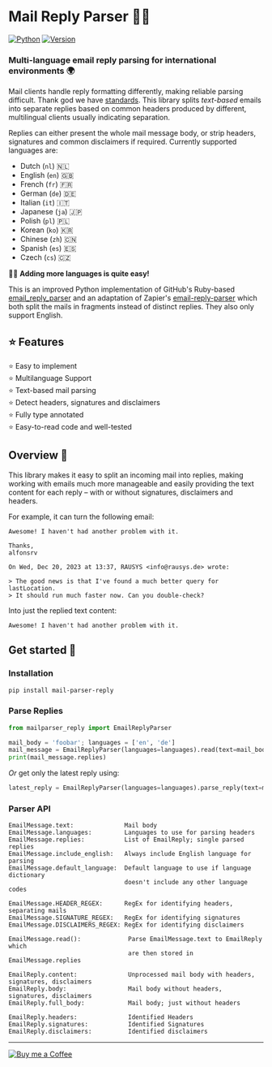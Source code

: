 # Mail Reply Parser 📧🐍 

[![Python](https://img.shields.io/badge/Made%20with-Python%203.x-blue.svg?style=flat-square&logo=Python&logoColor=white)](https://www.python.org/) 
[![Version](https://img.shields.io/badge/Version-1.3-dc2f02.svg?style=flat-square&logoColor=white)](https://github.com/alfonsrv/mail-parser-reply)


### Multi-language email reply parsing for international environments 🌍

Mail clients handle reply formatting differently, making reliable parsing difficult. Thank god we have 
[standards](https://xkcd.com/927/).  This library splits *text-based* emails into separate replies based on common 
headers produced by different, multilingual clients usually indicating separation.

Replies can either present the whole mail message body, or strip headers, signatures and common disclaimers if required. 
Currently supported languages are: 

* Dutch (`nl`) 🇳🇱
* English (`en`) 🇬🇧
* French (`fr`) 🇫🇷
* German (`de`) 🇩🇪
* Italian (`it`) 🇮🇹
* Japanese (`ja`) 🇯🇵
* Polish (`pl`) 🇵🇱
* Korean (`ko`) 🇰🇷
* Chinese (`zh`) 🇨🇳
* Spanish (`es`) 🇪🇸
* Czech (`cs`) 🇨🇿


🏳️‍🌈 **Adding more languages is quite easy!**

This is an improved Python implementation of GitHub's Ruby-based [email_reply_parser](https://github.com/github/email_reply_parser/) 
and an adaptation of Zapier's [email-reply-parser](https://github.com/zapier/email-reply-parser) which both split the 
mails in fragments instead of distinct replies. They also only support English.


## ⭐ Features

⭐ Easy to implement  
⭐ Multilanguage Support  
⭐ Text-based mail parsing  
⭐ Detect headers, signatures and disclaimers  
⭐ Fully type annotated  
⭐ Easy-to-read code and well-tested  


## Overview 🔭

This library makes it easy to split an incoming mail into replies, making working with emails much more manageable
and easily providing the text content for each reply – with or without signatures, disclaimers and headers.

For example, it can turn the following email:

```
Awesome! I haven't had another problem with it.

Thanks,
alfonsrv

On Wed, Dec 20, 2023 at 13:37, RAUSYS <info@rausys.de> wrote:

> The good news is that I've found a much better query for lastLocation.
> It should run much faster now. Can you double-check?
```

Into just the replied text content:

```
Awesome! I haven't had another problem with it.
```


## Get started 👾

### Installation

```bash
pip install mail-parser-reply
```

### Parse Replies

```python
from mailparser_reply import EmailReplyParser

mail_body = 'foobar'; languages = ['en', 'de']
mail_message = EmailReplyParser(languages=languages).read(text=mail_body)
print(mail_message.replies)
```

*Or* get only the latest reply using:

```python
latest_reply = EmailReplyParser(languages=languages).parse_reply(text=mail_body)
```


### Parser API

```
EmailMessage.text:              Mail body
EmailMessage.languages:         Languages to use for parsing headers
EmailMessage.replies:           List of EmailReply; single parsed replies
EmailMessage.include_english:   Always include English language for parsing
EmailMessage.default_language:  Default language to use if language dictionary 
                                doesn't include any other language codes

EmailMessage.HEADER_REGEX:      RegEx for identifying headers, separating mails
EmailMessage.SIGNATURE_REGEX:   RegEx for identifying signatures
EmailMessage.DISCLAIMERS_REGEX: RegEx for identifying disclaimers

EmailMessage.read():             Parse EmailMessage.text to EmailReply which
                                 are then stored in EmailMessage.replies
```

```
EmailReply.content:              Unprocessed mail body with headers, signatures, disclaimers
EmailReply.body:                 Mail body without headers, signatures, disclaimers
EmailReply.full_body:            Mail body; just without headers

EmailReply.headers:              Identified Headers
EmailReply.signatures:           Identified Signatures
EmailReply.disclaimers:          Identified disclaimers
```



---

[![Buy me a Coffee](https://www.buymeacoffee.com/assets/img/custom_images/orange_img.png)](https://www.buymeacoffee.com/alfonsrv)  
